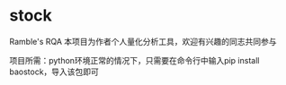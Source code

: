 # stock
Ramble's RQA
本项目为作者个人量化分析工具，欢迎有兴趣的同志共同参与

项目所需：python环境正常的情况下，只需要在命令行中输入pip install baostock，导入该包即可
